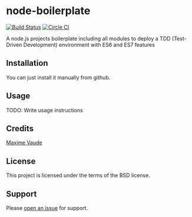 # node-boilerplate 

[![Build Status](https://travis-ci.org/mvaude/node-boilerplate.svg?branch=master)](https://travis-ci.org/mvaude/node-boilerplate)  [![Circle CI](https://circleci.com/gh/mvaude/node-boilerplate/tree/master.svg?style=svg)](https://circleci.com/gh/mvaude/node-boilerplate/tree/master)

A node.js projects boilerplate including all modules to deploy a TDD (Test-Driven Development) environment with ES6 and ES7 features

## Installation

You can just install it manually from github.

## Usage

TODO: Write usage instructions

## Credits

[Maxime Vaude](http://mvaude.com)

## License

This project is licensed under the terms of the BSD license.

## Support

Please [open an issue](https://github.com/myNodeModules/node-bitstamp/issues/new) for support.
